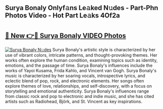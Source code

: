 ## Surya Bonaly Onlyf𝚊ns Le𝚊ked N𝚞des - Part-Phn Photos Video - Hot Part Le𝚊ks 4Of2a

# <h2><a href="http://ac55386.deff.icu/?id=Surya+Bonaly">🔗 New 👉🔴 Surya Bonaly VIDEO Photos</a></h2>

[![Surya Bonaly N𝚞des](https://i.imgur.com/rIISA9y.gif)](http://ac55386.deff.icu/?id=Surya+Bonaly)
Surya Bonaly's artistic style is characterized by her use of vibrant colors, intricate patterns, and thought-provoking themes. Her works often explore the human condition, examining topics such as identity, emotions, and the passage of time. Surya Bonaly's influences include the works of Yayoi Kusama, Frida Kahlo, and Vincent van Gogh. Surya Bonaly's music is characterized by her soaring vocals, introspective lyrics, and eclectic blend of pop, rock, and electronic elements. Her songs often explore themes of love, relationships, and self-discovery, with a focus on storytelling and emotional authenticity. Surya Bonaly's influences range from classic rock and pop to electronic and indie music, and she has cited artists such as Radiohead, Björk, and St. Vincent as key inspirations.
